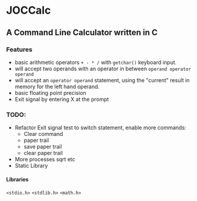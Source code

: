 #  JOCCalc

## A Command Line Calculator written in C

### Features

* basic arithmetic operators `+ - * /` with `getchar()` keyboard input.
* will accept two operands with an operator in between `operand operator operand`
* will accept an `operator operand` statement, using the "current" result in memory for the left hand operand.
* basic floating point precision
* Exit signal by entering X at the prompt

### TODO:

* Refactor Exit signal test to switch statement, enable more commands:
  * Clear command
  * paper trail
  * save paper trail
  * clear paper trail
* More processes sqrt etc
* Static Library

#### Libraries
`<stdio.h>`  `<stdlib.h>` `<math.h>`
